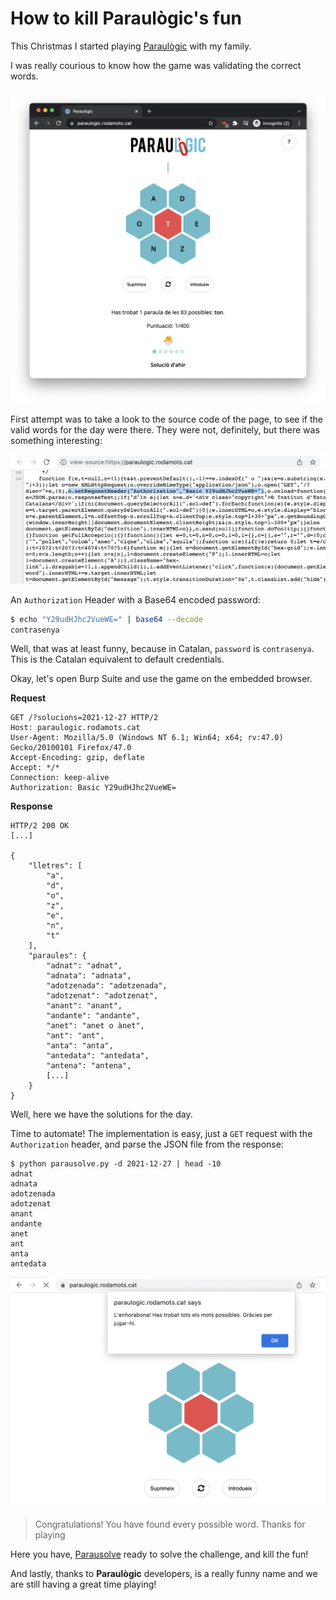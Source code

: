 # How to kill Paraulògic's fun

This Christmas I started playing [Paraulògic](https://paraulogic.rodamots.cat/) with my family.

I was really courious to know how the game was validating the correct words.

![](../images/Paraulogic_001.png)

First attempt was to take a look to the source code of the page, to see if the valid words for the day were there. They were not, definitely, but there was something interesting:

![](../images/Paraulogic_002.png)

An `Authorization` Header with a Base64 encoded password:

```sh
$ echo "Y29udHJhc2VueWE=" | base64 --decode
contrasenya
```

Well, that was at least funny, because in Catalan, `password` is `contrasenya`. This is the Catalan equivalent to default credentials.

Okay, let's open Burp Suite and use the game on the embedded browser.

**Request**

```http
GET /?solucions=2021-12-27 HTTP/2
Host: paraulogic.rodamots.cat
User-Agent: Mozilla/5.0 (Windows NT 6.1; Win64; x64; rv:47.0) Gecko/20100101 Firefox/47.0
Accept-Encoding: gzip, deflate
Accept: */*
Connection: keep-alive
Authorization: Basic Y29udHJhc2VueWE=
```

**Response**

```http
HTTP/2 200 OK
[...]

{
    "lletres": [
        "a", 
        "d", 
        "o", 
        "z", 
        "e", 
        "n", 
        "t"
    ],
    "paraules": {
        "adnat": "adnat",
        "adnata": "adnata",
        "adotzenada": "adotzenada",
        "adotzenat": "adotzenat",
        "anant": "anant",
        "andante": "andante",
        "anet": "anet o ànet",
        "ant": "ant",
        "anta": "anta",
        "antedata": "antedata",
        "antena": "antena",
        [...]
    }
}
```

Well, here we have the solutions for the day.

Time to automate! The implementation is easy, just a `GET` request with the `Authorization` header, and parse the JSON file from the response:

```shell
$ python parausolve.py -d 2021-12-27 | head -10
adnat
adnata
adotzenada
adotzenat
anant
andante
anet
ant
anta
antedata
```

![](../images/Paraulogic_003.png)

> Congratulations! You have found every possible word. Thanks for playing

Here you have, [Parausolve](https://github.com/joanbono/Parausolve) ready to solve the challenge, and kill the fun!

And lastly, thanks to **Paraulògic** developers, is a really funny name and we are still having a great time playing!
